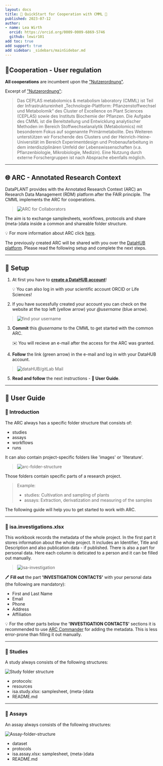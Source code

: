 ```yaml
---
layout: docs
title: 🚀 QuickStart for Cooperation with CMML 🌱
published: 2023-07-12
author:
- name: Lea Wirth
  orcid: https://orcid.org/0009-0009-6869-5746
  github: lewir101
add toc: true
add support: true
add sidebar: _sidebars/mainSidebar.md
---
```


## 👥Cooperation - User regulation

__All cooperations__ are incumbent upon the ["Nutzerordnung"](https://www.plant-biochemistry.hhu.de/facilities/metabolic-profiling/nutzerordnung).

Excerpt of ["Nutzerordnung"](https://www.plant-biochemistry.hhu.de/facilities/metabolic-profiling/nutzerordnung):

>Das CEPLAS metabolomics & metabolism laboratory (CMML) ist Teil der Infrastruktureinheit „Technologie-Plattform: Pflanzenstoffwechsel und Metabolomik“ des Cluster of Excellence on Plant Sciences (CEPLAS) sowie des Instituts Biochemie der Pflanzen. Die Aufgabe des CMML ist die Bereitstellung und Entwicklung analytischer Methoden im Bereich Stoffwechselanalytik (Metabolomics) mit besonderem Fokus auf sogenannte Primärmetabolite. Des Weiteren unterstützen wir Forschende des Clusters und der Heinrich-Heine-Universität im Bereich Experimentdesign und Probenaufarbeitung in dem interdisziplinären Umfeld der Lebenswissenschaften (v.a. Pflanzenbiologie, Mikrobiologie, Medizin). Eine Nutzung durch externe Forschergruppen ist nach Absprache ebenfalls möglich.

***

## 🌐 ARC - Annotated Research Context

DataPLANT provides with the Annotated Research Context (ARC) an Research Data Management (RDM) platform after the FAIR principle. The CMML  implements the ARC for cooperations. 

>![ARC for Collaborators](./image/cmml-quickstart/ARC_DataSharing_Collaborators_img2.png)

<!--

Frage an @brillator: kann ich dieses Bild verwenden?
-->
The aim is to exchange samplesheets, workflows, protocols and share (meta-)data inside a common and shareable folder structure.

:bulb: For more information about ARC click [here](./../../implementation/AnnotatedResearchContext.html).

The previously created ARC will be shared with you over the [DataHUB platform](https://git.nfdi4plants.org/). Please read the following setup and complete the next steps.

***

## 👣 Setup

1. At first you have to [__create a DataHUB account__](https://register.nfdi4plants.org)!

    :bulb: You can also log in with your scientific account ORCID or Life Sciences!

2. If you have sucessfully created your account you can check on the website at the top left (yellow arrow) your _@username_ (blue arrow).

> ![find your username](./image/cmml-quickstart/DataHUB-Username.png)

3. __Commit__ this _@username_ to the CMML to get started with the common ARC.

    ✉️ You will recieve an e-mail after the access for the ARC was granted.

4. __Follow__ the link (green arrow) in the e-mail and log in with your DataHUB account.

> ![dataHUB/gitLab Mail](./image/cmml-quickstart/DataHUB-Access-Mail.png)

5. __Read and follow__ the next instructions - __📘 User Guide__.

***

## 📘 User Guide

### 📖 Introduction

The ARC always has a specific folder structure that consists of:

- studies
- assays
- workflows
- runs

It can also contain project-specific folders like 'images' or 'literature'.

 > ![arc-folder-structure](./image/cmml-quickstart/ARC-Folder-structure.png)

 Those folders contain specific parts of a research project.
> Example:
> - studies: Cultivation and sampling of plants
> - assays: Extraction, derivatization and measuring of the samples

<!--
 > ![Folder Structure](./image/cmml-quickstart/ARC_IllustratedFolderStructure.jpg)
--> 

The following guide will help you to get started to work with ARC.

<!-- 

@note for lea: Missing - context of the structures
-->

***

### 📖 isa.investigations.xlsx

This workbook records the metadata of the whole project. In the first part it stores information about the whole project. It includes an Identifier, Title and Description and also publication data - if published. There is also a part for personal data. Here each column is deticated to a person and it can be filled out manually.

> ![isa-investigation](./image/cmml-quickstart/isa-investigation.png)

:pen: __Fill out__ the part __'INVESTIGATION CONTACTS'__ with your personal data (the following are mandatory):

- First and Last Name
- Email
- Phone
- Address
- Affiliation

:bulb: For the other parts below the __'INVESTIGATION CONTACTS'__ sections it is recommended to use [ARC Commander](./../../implementation/ArcCommander.html) for adding the metadata. This is less error-prone than filling it out manually.

***

### 📖 Studies

<!-- not ready yet -->

A study always consists of the following structures:

![Study folder structure](./image/cmml-quickstart/Study_FolderStructure.png)


- protocols:  
- resources
- isa.study.xlsx: samplesheet, (meta-)data
- README.md

<!-- 

@note for lea: Missing - explanation of each structure

foto bringt mir ja garnichts 
foto vom datahub machen 
ebenfalls bei dem Assay
-->

***

### 📖 Assays

<!-- not ready yet -->

 An assay always consists of the following structures:

 ![Assay-folder-structure](image/cmml-quickstart/Assay_FolderStructure.png)

- dataset
- protocols
- isa.assay.xlsx: samplesheet, (meta-)data
- README.md
  
<!-- 

@note for lea: Missing - explanation of each structure
-->

<!--

@Dominik: part mit deleting/adding/changing files and folders

-->